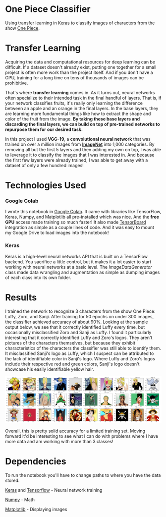 # One Piece Classifier
Using transfer learning in [Keras](https://keras.io) to classify images of characters from the show [One Piece](https://en.wikipedia.org/wiki/One_Piece).

# Transfer Learning
Acquiring the data and computational resources for deep learning can be difficult. If a dataset doesn't already exist, putting one together for a small project is often more work than the project itself. And if you don't have a GPU, training for a long time on tens of thousands of images can be prohibitive.

That's where **transfer learning** comes in. As it turns out, neural networks often specialize to their intended task in the final handful of layers. That is, if your network classifies fruits, it's really only learning the difference between an apple and an orange in the final layers. In the base layers, they are learning more fundamental things like how to extract the shape and color of the fruit from the image. **By taking these base layers and discarding the final layers, we can build on top of pre-trained networks to repurpose them for our desired task.**

In this project I used **VGG-19**, a **convolutional neural network** that was trained on over a million images from [**ImageNet**](http://image-net.org) into 1,000 categories. By removing all but the first 5 layers and then adding my own on top, I was able to leverage it to classify the images that I was interested in. And because the first few layers were already trained, I was able to get away with a dataset of only a few hundred images!

# Technologies Used

### Google Colab
I wrote this notebook in [Google Colab](https://colab.research.google.com). It came with libraries like TensorFlow, Keras, Numpy, and Matplotlib all pre-installed which was nice. And the **free GPU** access made training so much faster! It also made [TensorBoard](https://www.tensorflow.org/tensorboard) integration as simple as a couple lines of code. And it was easy to mount my Google Drive to load images into the notebook!

### Keras
Keras is a high-level neural networks API that is built on a TensorFlow backend. You sacrifice a little control, but it makes it a lot easier to start working with neural networks at a basic level. The *ImageDataGenerator* class made data wrangling and augmentation as simple as dumping images of each class into its own folder.

# Results
I trained the network to recognize 3 characters from the show One Piece: Luffy, Zoro, and Sanji. After training for 50 epochs on under 300 images, the classifier achieved accuracy of about 90%.
Looking at the sample output below, we see that it correctly identified Luffy every time, but occasionally misclassified Zoro and Sanji as Luffy. I found it particularly interesting that it correctly identified Luffy and Zoro's logos. They aren't pictures of the characters themselves, but because they exhibit characteristics of the characters the classifier was still able to identify them. It misclassified Sanji's logo as Luffy, which I suspect can be attributed to the lack of identifiable color in Sanji's logo. Where Luffy and Zoro's logos include their respective red and green colors, Sanji's logo doesn't showcase his easily identifiable yellow hair.

![](output.png)

Overall, this is pretty solid accuracy for a limited training set. Moving forward it'd be interesting to see what I can do with problems where I have more data and am working with more than 3 classes!

# Dependencies

To run the notebook you'll have to change paths to where you have the data stored.

[Keras](https://keras.io) and [Tensorflow](https://www.tensorflow.org) - Neural network training

[Numpy](https://numpy.org) - Math

[Matplotlib](https://matplotlib.org) - Displaying images
